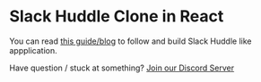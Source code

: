 # Slack Huddle Clone in React

You can read [this guide/blog](https://www.100ms.live/blog/slack-huddle-clone) to follow and build Slack Huddle like appplication.

Have question / stuck at something? [Join our Discord Server](https://www.100ms.live/discord)
